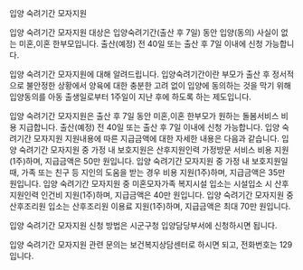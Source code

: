입양 숙려기간 모자지원

입양 숙려기간 모자지원 대상은 입양숙려기간(출산 후 7일) 동안 입양(동의) 사실이 없는 미혼,이혼 한부모입니다. 출산(예정) 전 40일 또는 출산 후 7일 이내에 신청 가능합니다.

입양 숙려기간 모자지원에 대해 알려드립니다.
입양숙려기간이란 부모가 출산 후 정서적으로 불안정한 상황에서 양육에 대한 충분한 고려 없이 입양에 동의하는 것을 막기 위해 입양동의를 아동 출생일로부터 1주일이 지난 후에 하도록 하는 제도입니다.

입양 숙려기간 모자지원은 출산 후 7일 동안 미혼,이혼 한부모가 원하는 돌봄서비스 비용 지급합니다. 출산(예정) 전 40일 또는 출산 후 7일 이내에 신청 가능합니다. 입양 숙려기간 모자지원 지원내용에 따른 지급금액에 대한 자세한 내용은 다음과 같습니다.
입양 숙려기간 모자지원 중 가정 내 보호지원은 산후지원인력 가정방문 서비스 비용 지원(1주)하며, 지급금액은 50만 원입니다.
입양 숙려기간 모자지원 중 가정 내 보호지원일 때, 가족 또는 친구 등 지인의 도움을 받는 경우 비용 지원(1주)하며, 지급금액은 35만 원입니다.
입양 숙려기간 모자지원 중 미혼모자가족 복지시설 입소는 시설입소 시 산후지원인력 인건비 지원(1주)하며, 지급금액은 40만 원입니다.
입양 숙려기간 모자지원 중 산후조리원 입소는 산후조리원 이용료 지원(1주)하며, 지급금액은 최대 70만 원입니다.

입양 숙려기간 모자지원 신청 방법은 시군구청 입양담당부서에 신청하시면 됩니다.

입양 숙려기간 모자지원 관련 문의는 보건복지상담센터로 하시면 되고, 전화번호는 129 입니다.